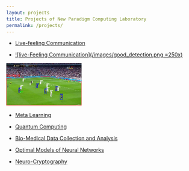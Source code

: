```yaml
---
layout: projects
title: Projects of New Paradigm Computing Laboratory
permalink: /projects/
---
```


- [Live-feeling Communication](/projects/lfc.md)

- [![live-Feeling Communication](/images/good_detection.png =250x)](/projects/lfc.md)

<a href="../projects/lfc.md"><img src="images/good_detection.png" width="200"></href>

- [Meta Learning](/projects/lfc.md)

- [Quantum Computing](/projects/quantum.md)

- [Bio-Medical Data Collection and Analysis](/project/biomed.md)

- [Optimal Models of Neural Networks](/projects/ai.md)

- [Neuro-Cryptography](/project/neurocrypt.md)





